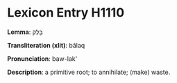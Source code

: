 # Lexicon Entry H1110

**Lemma**: בָּלַק

**Transliteration (xlit)**: bâlaq

**Pronunciation**: baw-lak'

**Description**:
a primitive root; to annihilate; (make) waste.
